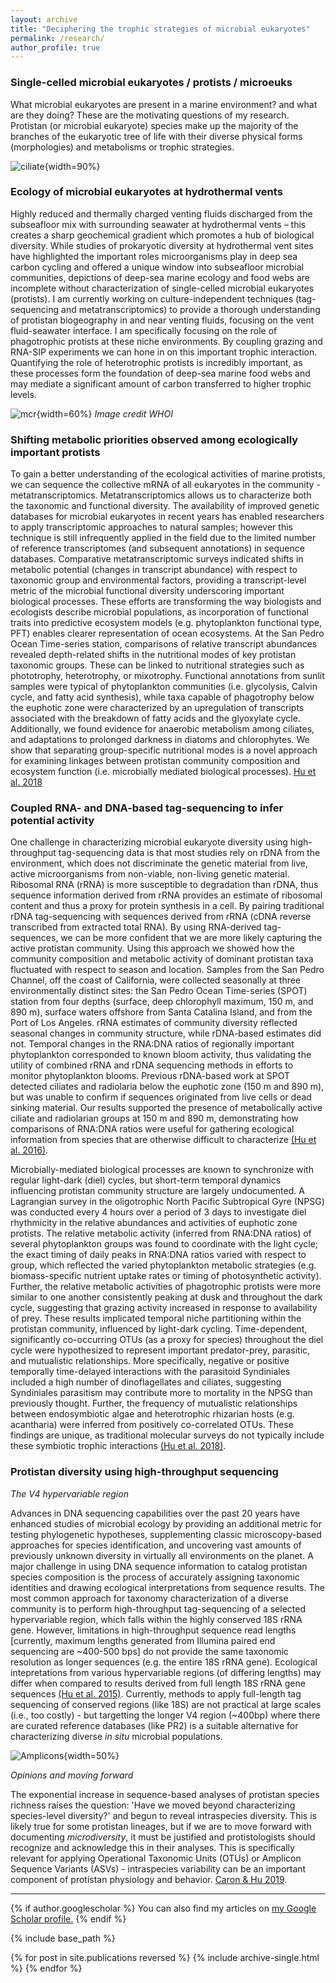 ```yaml
---
layout: archive
title: "Deciphering the trophic strategies of microbial eukaryotes"
permalink: /research/
author_profile: true
---
```


### **Single-celled microbial eukaryotes / protists / microeuks**
What microbial eukaryotes are present in a marine environment? and what are they doing? These are the motivating questions of my research. Protistan (or microbial eukaryote) species make up the majority of the branches of the eukaryotic tree of life with their diverse physical forms (morphologies) and metabolisms or trophic strategies.   

![ciliate](/images/ciliate.png){width=90%}

### **Ecology of microbial eukaryotes at hydrothermal vents**
Highly reduced and thermally charged venting fluids discharged from the subseafloor mix with surrounding seawater at hydrothermal vents – this creates a sharp geochemical gradient which promotes a hub of biological diversity. While studies of prokaryotic diversity at hydrothermal vent sites have highlighted the important roles microorganisms play in deep sea carbon cycling and offered a unique window into subseafloor microbial communities, depictions of deep-sea marine ecology and food webs are incomplete without characterization of single-celled microbial eukaryotes (protists). I am currently working on culture-independent techniques (tag-sequencing and metatranscriptomics) to provide a thorough understanding of protistan biogeography in and near venting fluids, focusing on the vent fluid-seawater interface. 
  I am specifically focusing on the role of phagotrophic protists at these niche environments. By coupling grazing and RNA-SIP experiments we can hone in on this important trophic interaction. 
Quantifying the role of heterotrophic protists is incredibly important, as these processes form the foundation of deep-sea marine food webs and may mediate a significant amount of carbon transferred to higher trophic levels.

![mcr](/images/igt-collection-1-mcr.png){width=60%}
_Image credit WHOI_

### **Shifting metabolic priorities observed among ecologically important protists**

To gain a better understanding of the ecological activities of marine protists, we can sequence the collective mRNA of all eukaryotes in the community - metatranscriptomics. Metatranscriptomics allows us to characterize both the taxonomic and functional diversity. The availability of improved genetic databases for microbial eukaryotes in recent years has enabled researchers to apply transcriptomic approaches to natural samples; however this technique is still infrequently applied in the field due to the limited number of reference transcriptomes (and subsequent annotations) in sequence databases. Comparative metatranscriptomic surveys indicated shifts in metabolic potential (changes in transcript abundance) with respect to taxonomic group and environmental factors, providing a transcript-level metric of the microbial functional diversity underscoring important biological processes. These efforts are transforming the way biologists and ecologists describe microbial populations, as incorporation of functional traits into predictive ecosystem models (e.g. phytoplankton functional type, PFT) enables clearer representation of ocean ecosystems. At the San Pedro Ocean Time-series station, comparisons of relative transcript abundances revealed depth-related shifts in the nutritional modes of key protistan taxonomic groups. These can be linked to nutritional strategies such as phototrophy, heterotrophy, or mixotrophy. Functional annotations from sunlit samples were typical of phytoplankton communities (i.e. glycolysis, Calvin cycle, and fatty acid synthesis), while taxa capable of phagotrophy below the euphotic zone were characterized by an upregulation of transcripts associated with the breakdown of fatty acids and the glyoxylate cycle. Additionally, we found evidence for anaerobic metabolism among ciliates, and adaptations to prolonged darkness in diatoms and chlorophytes. We show that separating group-specific nutritional modes is a novel approach for examining linkages between protistan community composition and ecosystem function (i.e. microbially mediated biological processes).
[Hu et al. 2018](https://onlinelibrary.wiley.com/doi/abs/10.1111/1462-2920.14259)

### **Coupled RNA- and DNA-based tag-sequencing to infer potential activity**

One challenge in characterizing microbial eukaryote diversity using high-throughput tag-sequencing data is that most studies rely on rDNA from the environment, which does not discriminate the genetic material from live, active microorganisms from non-viable, non-living genetic material. Ribosomal RNA (rRNA) is more susceptible to degradation than rDNA, thus sequence information derived from rRNA provides an estimate of ribosomal content and thus a proxy for protein synthesis in a cell. By pairing traditional rDNA tag-sequencing with sequences derived from rRNA (cDNA reverse transcribed from extracted total RNA). By using RNA-derived tag-sequences, we can be more confident that we are more likely capturing the active protistan community. Using this approach we showed how the community composition and metabolic activity of dominant protistan taxa fluctuated with respect to season and location. Samples from the San Pedro Channel, off the coast of California, were collected seasonally at three environmentally distinct sites: the San Pedro Ocean Time-series (SPOT) station from four depths (surface, deep chlorophyll maximum, 150 m, and 890 m), surface waters offshore from Santa Catalina Island, and from the Port of Los Angeles. rRNA estimates of community diversity reflected seasonal changes in community structure, while rDNA-based estimates did not. Temporal changes in the RNA:DNA ratios of regionally important phytoplankton corresponded to known bloom activity, thus validating the utility of combined rRNA and rDNA sequencing methods in efforts to monitor phytoplankton blooms. Previous rDNA-based work at SPOT detected ciliates and radiolaria below the euphotic zone (150 m and 890 m), but was unable to confirm if sequences originated from live cells or dead sinking material. Our results supported the presence of metabolically active ciliate and radiolarian groups at 150 m and 890 m, demonstrating how comparisons of RNA:DNA ratios were useful for gathering ecological information from species that are otherwise difficult to characterize [(Hu et al. 2016)](https://academic.oup.com/femsec/article/92/4/fiw050/2197988).   

Microbially-mediated biological processes are known to synchronize with regular light-dark (diel) cycles, but short-term temporal dynamics influencing protistan community structure are largely undocumented. A Lagrangian survey in the oligotrophic North Pacific Subtropical Gyre (NPSG) was conducted every 4 hours over a period of 3 days to investigate diel rhythmicity in the relative abundances and activities of euphotic zone protists. The relative metabolic activity (inferred from RNA:DNA ratios) of several phytoplankton groups was found to coordinate with the light cycle; the exact timing of daily peaks in RNA:DNA ratios varied with respect to group, which reflected the varied phytoplankton metabolic strategies (e.g. biomass-specific nutrient uptake rates or timing of photosynthetic activity). Further, the relative metabolic activities of phagotrophic protists were more similar to one another consistently peaking at dusk and throughout the dark cycle, suggesting that grazing activity increased in response to availability of prey. These results implicated temporal niche partitioning within the protistan community, influenced by light-dark cycling. Time-dependent, significantly co-occurring OTUs (as a proxy for species) throughout the diel cycle were hypothesized to represent important predator-prey, parasitic, and mutualistic relationships. More specifically, negative or positive temporally time-delayed interactions with the parasitoid Syndiniales included a high number of dinoflagellates and ciliates, suggesting Syndiniales parasitism may contribute more to mortality in the NPSG than previously thought. Further, the frequency of mutualistic relationships between endosymbiotic algae and heterotrophic rhizarian hosts (e.g. acantharia) were inferred from positively co-correlated OTUs. These findings are unique, as traditional molecular surveys do not typically include these symbiotic trophic interactions [(Hu et al. 2018)](https://www.frontiersin.org/articles/10.3389/fmars.2018.00351/abstract).

### **Protistan diversity using high-throughput sequencing**

_The V4 hypervariable region_

Advances in DNA sequencing capabilities over the past 20 years have enhanced studies of microbial ecology by providing an additional metric for testing phylogenetic hypotheses, supplementing classic microscopy-based approaches for species identification, and uncovering vast amounts of previously unknown diversity in virtually all environments on the planet. A major challenge in using DNA sequence information to catalog protistan species composition is the process of accurately assigning taxonomic identities and drawing ecological interpretations from sequence results. The most common approach for taxonomy characterization of a diverse community is to perform high-throughput tag-sequencing of a selected hypervariable region, which falls within the highly conserved 18S rRNA gene. However, limitations in high-throughput sequence read lengths [currently, maximum lengths generated from Illumina paired end sequencing are ~400-500 bps] do not provide the same taxonomic resolution as longer sequences (e.g. the entire 18S rRNA gene). Ecological intepretations from various hypervariable regions (of differing lengths) may differ when compared to results derived from full length 18S rRNA gene sequences [(Hu et al. 2015)](https://onlinelibrary.wiley.com/doi/abs/10.1111/jeu.12217). Currently, methods to apply full-length tag sequencing of conserved regions (like 18S) are not practical at large scales (i.e., too costly) - but targetting the longer V4 region (~400bp) where there are curated reference databases (like PR2) is a suitable alternative for characterizing diverse _in situ_ microbial populations.

![Amplicons](/images/amplicon.png){width=50%}

_Opinions and moving forward_

The exponential increase in sequence-based analyses of protistan species richness raises the question: 'Have we moved beyond characterizing species-level diversity?' and begun to reveal intraspecies diversity. This is likely true for some protistan lineages, but if we are to move forward with documenting _microdiversity_, it must be justified and protistologists should recognize and acknowledge this in their analyses. This is specifically relevant for applying Operational Taxonomic Units (OTUs) or Amplicon Sequence Variants (ASVs) - intraspecies variability can be an important component of protistan physiology and behavior. [Caron & Hu 2019](https://www.sciencedirect.com/science/article/abs/pii/S0966842X18302324).

***

{% if author.googlescholar %}
  You can also find my articles on <u><a href="{{author.googlescholar}}">my Google Scholar profile</a>.</u>
{% endif %}

{% include base_path %}

{% for post in site.publications reversed %}
  {% include archive-single.html %}
{% endfor %}


